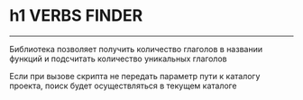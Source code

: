 h1 VERBS FINDER
===============
<hr>
Библиотека позволяет получить количество глаголов в названии функций и подсчитать
количество уникальных глаголов

Если при вызове скрипта не передать параметр пути к каталогу проекта, поиск будет осуществляться
в текущем каталоге
